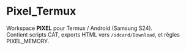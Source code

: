 # Pixel_Termux

Workspace **PIXEL** pour Termux / Android (Samsung S24).  
Contient scripts CAT, exports HTML vers `/sdcard/Download`, et règles PIXEL_MEMORY.

